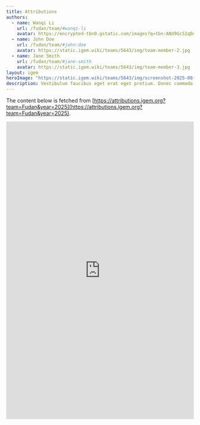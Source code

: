 ```yaml
---
title: Attributions
authors:
  - name: Wanqi Li
    url: /fudan/team/#wanqi-li
    avatar: https://encrypted-tbn0.gstatic.com/images?q=tbn:ANd9GcSIqDqIqdyQxnYeRa-L5muAwwUNb_iGAzNVTw&s
  - name: John Doe
    url: /fudan/team/#john-doe
    avatar: https://static.igem.wiki/teams/5643/img/team-member-2.jpg
  - name: Jane Smith
    url: /fudan/team/#jane-smith
    avatar: https://static.igem.wiki/teams/5643/img/team-member-3.jpg
layout: igem
heroImage: "https://static.igem.wiki/teams/5643/img/screenshot-2025-08-06-at-21-23-43.webp"
description: Vestibulum faucibus eget erat eget pretium. Donec commodo convallis ligula, eget suscipit orci.
---
```


The content below is fetched from [https://attributions.igem.org?team=Fudan&year=2025](https://attributions.igem.org?team=Fudan&year=2025).

<iframe style="border:0;width:100%;height:800px !important;"
        width="100%" height="800px"
        src="https://teams.igem.org/wiki/5643/attributions"></iframe>
